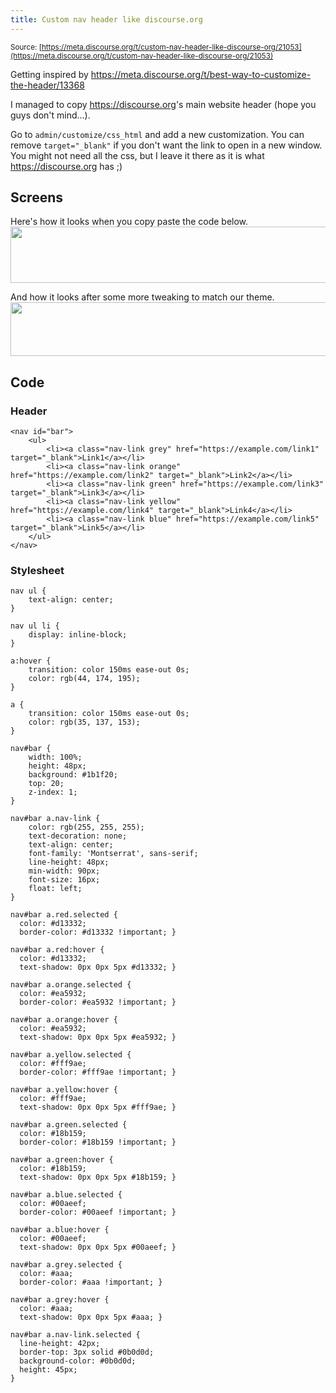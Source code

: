 ```yaml
---
title: Custom nav header like discourse.org
---
```


<small class="documentation-source">Source: [https://meta.discourse.org/t/custom-nav-header-like-discourse-org/21053](https://meta.discourse.org/t/custom-nav-header-like-discourse-org/21053)</small>

Getting inspired by 
<https://meta.discourse.org/t/best-way-to-customize-the-header/13368>

I managed to copy <https://discourse.org>'s main website header (hope you guys don't mind...).

Go to `admin/customize/css_html` and add a new customization. You can remove `target="_blank"` if you don't want the link to open in a new window. You might not need all the css, but I leave it there as it is what <https://discourse.org> has ;)

## Screens

Here's how it looks when you copy paste the code below.
<img src="//discourse-meta.s3-us-west-1.amazonaws.com/original/3X/7/9/79028d9cabc9051731372139dd79752411a5b689.png" width="690" height="90"> 

And how it looks after some more tweaking to match our theme.
<img src="//discourse-meta.s3-us-west-1.amazonaws.com/original/3X/3/a/3aa695360ad8d7de34c25ddeeaa0f39fac7493c1.png" width="690" height="86"> 

## Code

### Header

```
<nav id="bar">
    <ul>
        <li><a class="nav-link grey" href="https://example.com/link1" target="_blank">Link1</a></li>
        <li><a class="nav-link orange" href="https://example.com/link2" target="_blank">Link2</a></li>
        <li><a class="nav-link green" href="https://example.com/link3" target="_blank">Link3</a></li>
        <li><a class="nav-link yellow" href="https://example.com/link4" target="_blank">Link4</a></li>
        <li><a class="nav-link blue" href="https://example.com/link5" target="_blank">Link5</a></li>
    </ul>
</nav>
```

### Stylesheet

```
nav ul { 
    text-align: center;
}

nav ul li { 
    display: inline-block;
}

a:hover {
    transition: color 150ms ease-out 0s;
    color: rgb(44, 174, 195);
}

a {
    transition: color 150ms ease-out 0s;
    color: rgb(35, 137, 153);
}

nav#bar {
    width: 100%;
    height: 48px;
    background: #1b1f20;
    top: 20;
    z-index: 1;
}

nav#bar a.nav-link {
    color: rgb(255, 255, 255);
    text-decoration: none;
    text-align: center;
    font-family: 'Montserrat', sans-serif; 
    line-height: 48px;
    min-width: 90px;
    font-size: 16px;
    float: left;
}

nav#bar a.red.selected {
  color: #d13332;
  border-color: #d13332 !important; }

nav#bar a.red:hover {
  color: #d13332;
  text-shadow: 0px 0px 5px #d13332; }

nav#bar a.orange.selected {
  color: #ea5932;
  border-color: #ea5932 !important; }

nav#bar a.orange:hover {
  color: #ea5932;
  text-shadow: 0px 0px 5px #ea5932; }

nav#bar a.yellow.selected {
  color: #fff9ae;
  border-color: #fff9ae !important; }

nav#bar a.yellow:hover {
  color: #fff9ae;
  text-shadow: 0px 0px 5px #fff9ae; }

nav#bar a.green.selected {
  color: #18b159;
  border-color: #18b159 !important; }

nav#bar a.green:hover {
  color: #18b159;
  text-shadow: 0px 0px 5px #18b159; }

nav#bar a.blue.selected {
  color: #00aeef;
  border-color: #00aeef !important; }

nav#bar a.blue:hover {
  color: #00aeef;
  text-shadow: 0px 0px 5px #00aeef; }

nav#bar a.grey.selected {
  color: #aaa;
  border-color: #aaa !important; }

nav#bar a.grey:hover {
  color: #aaa;
  text-shadow: 0px 0px 5px #aaa; }

nav#bar a.nav-link.selected {
  line-height: 42px;
  border-top: 3px solid #0b0d0d;
  background-color: #0b0d0d;
  height: 45px;
}
```
